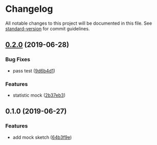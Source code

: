 # Changelog

All notable changes to this project will be documented in this file. See [standard-version](https://github.com/conventional-changelog/standard-version) for commit guidelines.

## [0.2.0](https://github.com/36node/yuechuang-core-sdk/compare/v0.1.0...v0.2.0) (2019-06-28)


### Bug Fixes

* pass test ([9d6b4d1](https://github.com/36node/yuechuang-core-sdk/commit/9d6b4d1))


### Features

* statistic mock ([2b37eb3](https://github.com/36node/yuechuang-core-sdk/commit/2b37eb3))



## 0.1.0 (2019-06-27)


### Features

* add mock sketch ([64b3f9e](https://github.com/36node/yuechuang-core-sdk/commit/64b3f9e))
